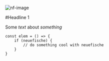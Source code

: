 ![nf-image][neuefische]

[neuefische]: https://encrypted-tbn0.gstatic.com/images?q=tbn:ANd9GcSG9FNdrwsO_M0i2Yqfls9gw6HMTxTOO_aM_t3IZec-Q1KU_TcZdA 

#Headline 1

Some *text* about _something_

```
const elem = () => {
    if (neuefische) {
        // do something cool with neuefische
    }
}
```




